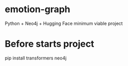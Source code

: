 # emotion-graph
 Python + Neo4j + Hugging Face minimum viable project



# Before starts project
pip install transformers neo4j
